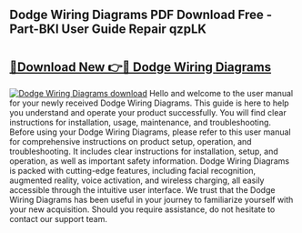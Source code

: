 ## Dodge Wiring Diagrams PDF Download Free - Part-BKl User Guide Repair qzpLK

# <h2><a href="http://dfi8fx.blite.top/?on=Dodge+Wiring+Diagrams">🔗Download New 👉🔴 Dodge Wiring Diagrams</a></h2>

[![Dodge Wiring Diagrams download](https://i.imgur.com/lujVjoI.png)](http://dfi8fx.blite.top/?on=Dodge+Wiring+Diagrams)
Hello and welcome to the user manual for your newly received Dodge Wiring Diagrams. This guide is here to help you understand and operate your product successfully. You will find clear instructions for installation, usage, maintenance, and troubleshooting. Before using your Dodge Wiring Diagrams, please refer to this user manual for comprehensive instructions on product setup, operation, and troubleshooting. It includes clear instructions for installation, setup, and operation, as well as important safety information. Dodge Wiring Diagrams is packed with cutting-edge features, including facial recognition, augmented reality, voice activation, and wireless charging, all easily accessible through the intuitive user interface. We trust that the Dodge Wiring Diagrams has been useful in your journey to familiarize yourself with your new acquisition. Should you require assistance, do not hesitate to contact our support team.
